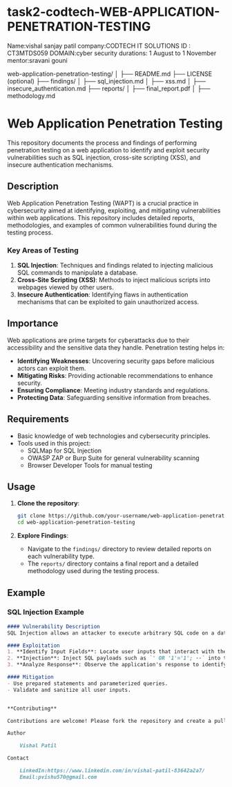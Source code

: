 # task2-codtech-WEB-APPLICATION-PENETRATION-TESTING

Name:vishal sanjay patil 
company:CODTECH IT SOLUTIONS 
ID : CT3MTDS059
DOMAIN:cyber security 
durations: 1 August to 1 November
mentor:sravani gouni

web-application-penetration-testing/
│
├── README.md
├── LICENSE (optional)
├── findings/
│   ├── sql_injection.md
│   ├── xss.md
│   ├── insecure_authentication.md
├── reports/
│   ├── final_report.pdf
│   ├── methodology.md


# Web Application Penetration Testing

This repository documents the process and findings of performing penetration testing on a web application to identify and exploit security vulnerabilities such as SQL injection, cross-site scripting (XSS), and insecure authentication mechanisms.

## Description

Web Application Penetration Testing (WAPT) is a crucial practice in cybersecurity aimed at identifying, exploiting, and mitigating vulnerabilities within web applications. This repository includes detailed reports, methodologies, and examples of common vulnerabilities found during the testing process.

### Key Areas of Testing

1. **SQL Injection**: Techniques and findings related to injecting malicious SQL commands to manipulate a database.
2. **Cross-Site Scripting (XSS)**: Methods to inject malicious scripts into webpages viewed by other users.
3. **Insecure Authentication**: Identifying flaws in authentication mechanisms that can be exploited to gain unauthorized access.

## Importance

Web applications are prime targets for cyberattacks due to their accessibility and the sensitive data they handle. Penetration testing helps in:
- **Identifying Weaknesses**: Uncovering security gaps before malicious actors can exploit them.
- **Mitigating Risks**: Providing actionable recommendations to enhance security.
- **Ensuring Compliance**: Meeting industry standards and regulations.
- **Protecting Data**: Safeguarding sensitive information from breaches.

## Requirements

- Basic knowledge of web technologies and cybersecurity principles.
- Tools used in this project:
  - SQLMap for SQL Injection
  - OWASP ZAP or Burp Suite for general vulnerability scanning
  - Browser Developer Tools for manual testing

## Usage

1. **Clone the repository**:
    ```sh
    git clone https://github.com/your-username/web-application-penetration-testing.git
    cd web-application-penetration-testing
    ```

2. **Explore Findings**:
    - Navigate to the `findings/` directory to review detailed reports on each vulnerability type.
    - The `reports/` directory contains a final report and a detailed methodology used during the testing process.

## Example

### SQL Injection Example

```markdown
#### Vulnerability Description
SQL Injection allows an attacker to execute arbitrary SQL code on a database.

#### Exploitation
1. **Identify Input Fields**: Locate user inputs that interact with the database.
2. **Injection**: Inject SQL payloads such as `' OR '1'='1'; --` into the input fields.
3. **Analyze Response**: Observe the application's response to identify successful exploitation.

#### Mitigation
- Use prepared statements and parameterized queries.
- Validate and sanitize all user inputs.


**Contributing**

Contributions are welcome! Please fork the repository and create a pull request with your changes.

Author

    Vishal Patil

Contact

    LinkedIn:https://www.linkedin.com/in/vishal-patil-83642a2a7/
    Email:pvishu570@gmail.com
